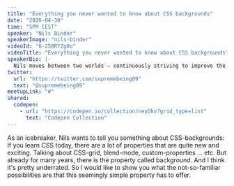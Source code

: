 ```yaml
---
title: "Everything you never wanted to know about CSS backgrounds"
date: "2020-04-30"
time: "5PM CEST"
speaker: "Nils Binder"
speakerImage: "nils-binder"
videoId: "6-258RYZg0o"
videoTitle: "Everything you never wanted to know about CSS backgrounds"
speakerBio: |-
  Nils moves between two worlds — continuously striving to improve the communication between designers and developers. Starting as a so-called web-designer in 1999, he now calls himself "frontend designer." He worked for a wide variety of clients, from startups to global players. Also, he is an origami enthusiast spending hours folding paper.
twitter:
  url: "https://twitter.com/supremebeing09"
  text: "@supremebeing09"
meetupLink: "#"
shared:
  codepen:
    - url: "https://codepen.io/collection/neyOkv?grid_type=list"
      text: "Codepen Collection"
---
```


As an icebreaker, Nils wants to tell you something about CSS-backgrounds: If you learn CSS today, there are a lot of properties that are quite new and exciting. Talking about CSS-grid, blend-mode, custom-properties ... etc. But already for many years, there is the property called background. And I think it's pretty underrated. So I would like to show you what the not-so-familiar possibilities are that this seemingly simple property has to offer.
